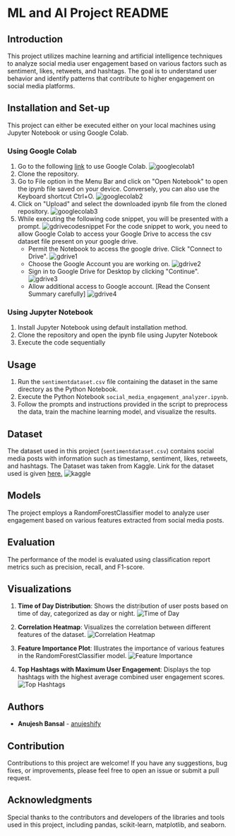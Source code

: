 # ML and AI Project README

## Introduction
This project utilizes machine learning and artificial intelligence techniques to analyze social media user engagement based on various factors such as sentiment, likes, retweets, and hashtags. The goal is to understand user behavior and identify patterns that contribute to higher engagement on social media platforms.

## Installation and Set-up
This project can either be executed either on your local machines using Jupyter Notebook or using Google Colab.

### Using Google Colab
1. Go to the following [link](https://colab.research.google.com/) to use Google Colab.
![googlecolab1](https://github.com/anujeshify/Social-Media-Engagement-Analyzer/blob/master/Extras/googlecolab1.png)
2. Clone the repository.
4. Go to File option in the Menu Bar and click on "Open Notebook" to open the ipynb file saved on your device. Conversely, you can also use the Keyboard shortcut Ctrl+O.
![googlecolab2](https://github.com/anujeshify/Social-Media-Engagement-Analyzer/blob/master/Extras/googlecolab2.png)
3. Click on "Upload" and select the downloaded ipynb file from the cloned repository.
![googlecolab3](https://github.com/anujeshify/Social-Media-Engagement-Analyzer/blob/master/Extras/googlecolab3.png)
4. While executing the following code snippet, you will be presented with a prompt. 
![gdrivecodesnippet](https://github.com/anujeshify/Social-Media-Engagement-Analyzer/blob/master/Extras/gdrivecodesnippet.png)
For the code snippet to work, you need to allow Google Colab to access your Google Drive to access the csv dataset file present on your google drive.
   - Permit the Notebook to access the google drive. Click "Connect to Drive".
   ![gdrive1](https://github.com/anujeshify/Social-Media-Engagement-Analyzer/blob/master/Extras/gdrive1.png)
   - Choose the Google Account you are working on.
   ![gdrive2](https://github.com/anujeshify/Social-Media-Engagement-Analyzer/blob/master/Extras/gdrive2.png)
   - Sign in to Google Drive for Desktop by clicking "Continue".
   ![gdrive3](https://github.com/anujeshify/Social-Media-Engagement-Analyzer/blob/master/Extras/gdrive3.png)
   - Allow additional access to Google account. [Read the Consent Summary carefully]
   ![gdrive4](https://github.com/anujeshify/Social-Media-Engagement-Analyzer/blob/master/Extras/gdrive4.png)


### Using Jupyter Notebook
1. Install Jupyter Notebook using default installation method.
2. Clone the repository and open the ipynb file using Jupyter Notebook
3. Execute the code sequentially

## Usage
1. Run the `sentimentdataset.csv` file containing the dataset in the same directory as the Python Notebook.
2. Execute the Python Notebook `social_media_engagement_analyzer.ipynb`.
3. Follow the prompts and instructions provided in the script to preprocess the data, train the machine learning model, and visualize the results.

## Dataset
The dataset used in this project (`sentimentdataset.csv`) contains social media posts with information such as timestamp, sentiment, likes, retweets, and hashtags. The Dataset was taken from Kaggle. Link for the dataset used is given [here.](https://www.kaggle.com/datasets/kashishparmar02/social-media-sentiments-analysis-dataset/data)
![kaggle](kaggle.png)

## Models
The project employs a RandomForestClassifier model to analyze user engagement based on various features extracted from social media posts.

## Evaluation
The performance of the model is evaluated using classification report metrics such as precision, recall, and F1-score.

## Visualizations
1. **Time of Day Distribution**: Shows the distribution of user posts based on time of day, categorized as day or night.
![Time of Day](https://github.com/anujeshify/Social-Media-Engagement-Analyzer/blob/master/Visualization/tod.png)

2. **Correlation Heatmap**: Visualizes the correlation between different features of the dataset.
![Correlation Heatmap](https://github.com/anujeshify/Social-Media-Engagement-Analyzer/blob/master/Visualization/corr.png)

3. **Feature Importance Plot**: Illustrates the importance of various features in the RandomForestClassifier model.
![Feature Importance](https://github.com/anujeshify/Social-Media-Engagement-Analyzer/blob/master/Visualization/rfc.png)

4. **Top Hashtags with Maximum User Engagement**: Displays the top hashtags with the highest average combined user engagement scores.
![Top Hashtags](https://github.com/anujeshify/Social-Media-Engagement-Analyzer/blob/master/Visualization/tophash.png)

## Authors

* **Anujesh Bansal** - [anujeshify](https://github.com/anujeshify)

## Contribution
Contributions to this project are welcome! If you have any suggestions, bug fixes, or improvements, please feel free to open an issue or submit a pull request.

## Acknowledgments
Special thanks to the contributors and developers of the libraries and tools used in this project, including pandas, scikit-learn, matplotlib, and seaborn.
